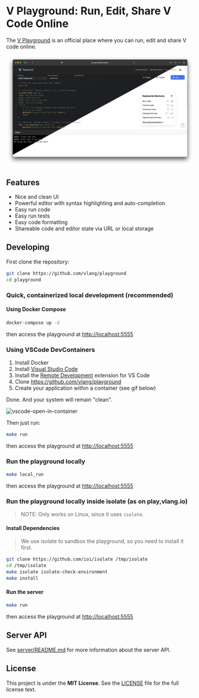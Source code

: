 # V Playground: Run, Edit, Share V Code Online

The [V Playground](https://play.vlang.io) is an official place where you can run, edit and share V
code online.

![](./docs/images/cover.png)

## Features

- Nice and clean UI
- Powerful editor with syntax highlighting and auto-completion
- Easy run code
- Easy run tests
- Easy code formatting
- Shareable code and editor state via URL or local storage

## Developing

First clone the repository:

```bash
git clone https://github.com/vlang/playground
cd playground
```

### Quick, containerized local development (recommended)

#### Using Docker Compose

```bash
docker-compose up -d
```

then access the playground at <http://localhost:5555>

### Using VSCode DevContainers

1. Install Docker
2. Install [Visual Studio Code](https://code.visualstudio.com/)
3. Install the
   [Remote Development](https://marketplace.visualstudio.com/items?itemName=ms-vscode-remote.vscode-remote-extensionpack)
   extension for VS Code
4. Clone <https://github.com/vlang/playground>
5. Create your application within a container (see gif below)

Done. And your system will remain "clean".

![vscode-open-in-container](https://user-images.githubusercontent.com/17727170/197407889-88fe33b0-8e95-47fe-b2db-598fd307140e.gif)

Then just run:

```sh
make run
```

then access the playground at <http://localhost:5555>

### Run the playground locally

```bash
make local_run
```

then access the playground at <http://localhost:5555>

### Run the playground locally inside isolate (as on play,vlang.io)

> NOTE: Only works on Linux, since it uses `isolate`.

#### Install Dependencies

> We use isolate to sandbox the playground, so you need to install it first.

```bash
git clone https://github.com/ioi/isolate /tmp/isolate
cd /tmp/isolate
make isolate isolate-check-environment
make install
```

#### Run the server

```bash
make run
```

then access the playground at <http://localhost:5555>

## Server API

See [server/README.md](./server/README.md) for more information about the server API.

## License

This project is under the **MIT License**.
See the
[LICENSE](https://github.com/vlang-foundation/playground/blob/main/LICENSE)
file for the full license text.

